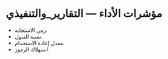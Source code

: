 # مؤشرات الأداء — التقارير_والتنفيذي

- زمن الاستجابة.
- نسبة القبول.
- معدل إعادة الاستخدام.
- استهلاك الرموز.

